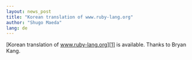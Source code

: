 ```yaml
---
layout: news_post
title: "Korean translation of www.ruby-lang.org"
author: "Shugo Maeda"
lang: de
---
```


[Korean translation of www.ruby-lang.org][1] is available. Thanks to
Bryan Kang.



[1]: http://cafe.naver.com/ruby/ 
